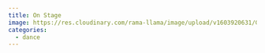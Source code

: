 ```yaml
---
title: On Stage
image: https://res.cloudinary.com/rama-llama/image/upload/v1603920631/Getting_On_Stage_dxwmi1.jpg
categories:
  - dance
---
```

